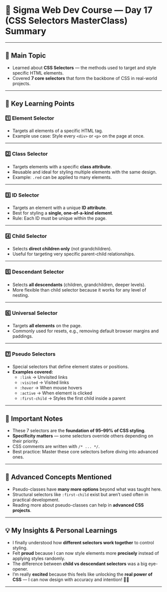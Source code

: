 # 📝 Sigma Web Dev Course — Day 17 (CSS Selectors MasterClass) Summary  

---

## 🌟 Main Topic  
- Learned about **CSS Selectors** — the methods used to target and style specific HTML elements.  
- Covered **7 core selectors** that form the backbone of CSS in real-world projects.  

---

## 🎯 Key Learning Points  

### 1️⃣ Element Selector  
- Targets all elements of a specific HTML tag.  
- Example use case: Style every `<div>` or `<p>` on the page at once.  

---

### 2️⃣ Class Selector  
- Targets elements with a specific **class attribute**.  
- Reusable and ideal for styling multiple elements with the same design.  
- Example: `.red` can be applied to many elements.  

---

### 3️⃣ ID Selector  
- Targets an element with a unique **ID attribute**.  
- Best for styling a **single, one-of-a-kind element**.  
- Rule: Each ID must be unique within the page.  

---

### 4️⃣ Child Selector  
- Selects **direct children only** (not grandchildren).  
- Useful for targeting very specific parent-child relationships.  

---

### 5️⃣ Descendant Selector  
- Selects **all descendants** (children, grandchildren, deeper levels).  
- More flexible than child selector because it works for any level of nesting.  

---

### 6️⃣ Universal Selector  
- Targets **all elements** on the page.  
- Commonly used for resets, e.g., removing default browser margins and paddings.  

---

### 7️⃣ Pseudo Selectors  
- Special selectors that define element states or positions.  
- **Examples covered:**  
  - `:link` → Unvisited links  
  - `:visited` → Visited links  
  - `:hover` → When mouse hovers  
  - `:active` → When element is clicked  
  - `:first-child` → Styles the first child inside a parent  

---

## 📌 Important Notes  
- These 7 selectors are the **foundation of 95–99% of CSS styling**.  
- **Specificity matters** — some selectors override others depending on their priority.  
- CSS comments are written with `/* ... */`.  
- Best practice: Master these core selectors before diving into advanced ones.  

---

## 🚀 Advanced Concepts Mentioned  
- Pseudo-classes have **many more options** beyond what was taught here.  
- Structural selectors like `:first-child` exist but aren’t used often in practical development.  
- Reading more about pseudo-classes can help in **advanced CSS projects**.  

---

## 💡 My Insights & Personal Learnings  
- I finally understood how **different selectors work together** to control styling.  
- Felt **proud** because I can now style elements more **precisely** instead of applying styles randomly.  
- The difference between **child vs descendant selectors** was a big eye-opener.  
- I’m really **excited** because this feels like unlocking the **real power of CSS** — I can now design with accuracy and intention! 🎨✨  

---

